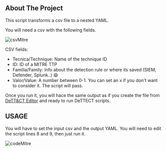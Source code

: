 
<!-- ABOUT THE PROJECT -->
## About The Project

This script transforms a csv file to a nested YAML.

You will need a csv with the following fields. 

![csvMitre](https://github.com/gonzalomarcos/Personal/blob/master/EDRs/csvMitre.PNG)

CSV fields:
* Tecnica/Technique: Name of the technique ID
* ID: ID of a MITRE TTP
* Familia/Family: Info about the detection rule or where its saved (SIEM, Defender, Splunk..) :smile:
* Valor/Value: A number between 0-1. You can set an x if you don't want to consider it. The script will pass.

Once you run it, you will hace the same output as if you create the file from [DeTT&CT Editor](https://rabobank-cdc.github.io/dettect-editor/#/techniques) and ready to run DeTTECT scripts.


<!-- USAGE -->
## USAGE

You will have to set the input csv and the output YAML. You will need to edit the script lines 8 and 9, then just run it.

![codeMitre](https://github.com/gonzalomarcos/Personal/blob/master/EDRs/codeMitre.PNG)

